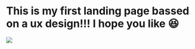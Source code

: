 # This is my first landing page bassed on a ux design!!! I hope you like :satisfied:
<img src="115322902/214461016-69259b6d-464f-480e-b90b-91600afbaea3.jpg">
